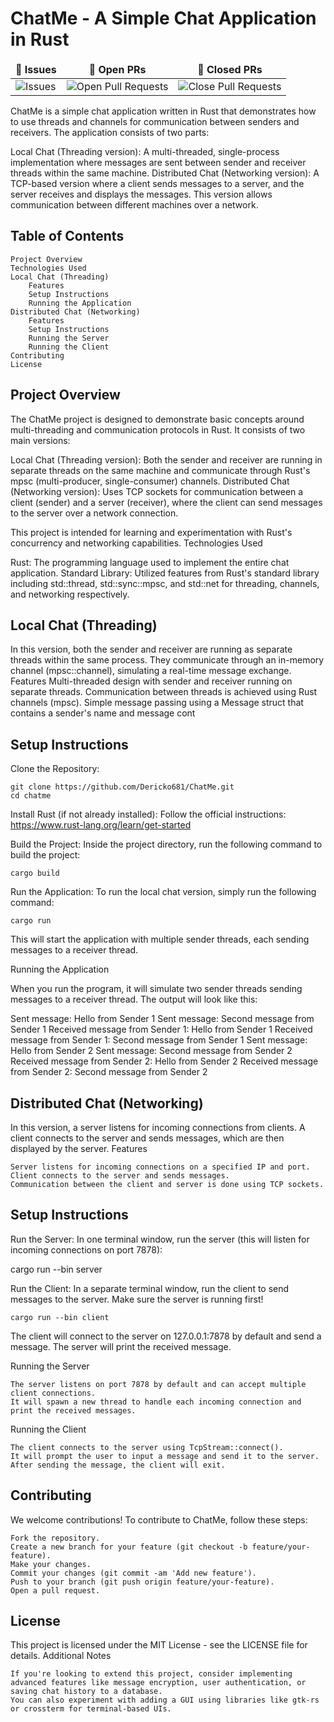 # ChatMe - A Simple Chat Application in Rust

<table >
    <thead align="center">
        <tr border: 1px;>
            <td><b>🐛 Issues</b></td>
            <td><b>🔔 Open PRs</b></td>
            <td><b>🔕 Closed PRs</b></td>
        </tr>
     </thead>
    <tbody>
         <tr>
            <td><img alt="Issues" src="https://img.shields.io/github/issues/Dericko681/ChatMe?style=flat&logo=github"/></td>
            <td><img alt="Open Pull Requests" src="https://img.shields.io/github/issues-pr/Dericko681/ChatMe?style=flat&logo=github"/></td>
           <td><img alt="Close Pull Requests" src="https://img.shields.io/github/issues-pr-closed/Dericko681/ChatMe?style=flat&color=critical&logo=github"/></td>
        </tr>
    </tbody>
</table>



ChatMe is a simple chat application written in Rust that demonstrates how to use threads and channels for communication between senders and receivers. The application consists of two parts:

Local Chat (Threading version): A multi-threaded, single-process implementation where messages are sent between sender and receiver threads within the same machine.
Distributed Chat (Networking version): A TCP-based version where a client sends messages to a server, and the server receives and displays the messages. This version allows communication between different machines over a network.

## Table of Contents

    Project Overview
    Technologies Used
    Local Chat (Threading)
        Features
        Setup Instructions
        Running the Application
    Distributed Chat (Networking)
        Features
        Setup Instructions
        Running the Server
        Running the Client
    Contributing
    License

## Project Overview

The ChatMe project is designed to demonstrate basic concepts around multi-threading and communication protocols in Rust. It consists of two main versions:

Local Chat (Threading version): Both the sender and receiver are running in separate threads on the same machine and communicate through Rust's mpsc (multi-producer, single-consumer) channels.
Distributed Chat (Networking version): Uses TCP sockets for communication between a client (sender) and a server (receiver), where the client can send messages to the server over a network connection.

This project is intended for learning and experimentation with Rust's concurrency and networking capabilities.
Technologies Used

Rust: The programming language used to implement the entire chat application.
Standard Library: Utilized features from Rust's standard library including std::thread, std::sync::mpsc, and std::net for threading, channels, and networking respectively.

## Local Chat (Threading)

In this version, both the sender and receiver are running as separate threads within the same process. They communicate through an in-memory channel (mpsc::channel), simulating a real-time message exchange.
Features
Multi-threaded design with sender and receiver running on separate threads.
Communication between threads is achieved using Rust channels (mpsc).
Simple message passing using a Message struct that contains a sender's name and message cont

## Setup Instructions

Clone the Repository:

```
git clone https://github.com/Dericko681/ChatMe.git
cd chatme
```

Install Rust (if not already installed): Follow the official instructions: https://www.rust-lang.org/learn/get-started

Build the Project: Inside the project directory, run the following command to build the project:

```
cargo build
```

Run the Application: To run the local chat version, simply run the following command:

```
cargo run
```

This will start the application with multiple sender threads, each sending messages to a receiver thread.

Running the Application

When you run the program, it will simulate two sender threads sending messages to a receiver thread. The output will look like this:

Sent message: Hello from Sender 1
Sent message: Second message from Sender 1
Received message from Sender 1: Hello from Sender 1
Received message from Sender 1: Second message from Sender 1
Sent message: Hello from Sender 2
Sent message: Second message from Sender 2
Received message from Sender 2: Hello from Sender 2
Received message from Sender 2: Second message from Sender 2

## Distributed Chat (Networking)

In this version, a server listens for incoming connections from clients. A client connects to the server and sends messages, which are then displayed by the server.
Features

    Server listens for incoming connections on a specified IP and port.
    Client connects to the server and sends messages.
    Communication between the client and server is done using TCP sockets.

## Setup Instructions


Run the Server: In one terminal window, run the server (this will listen for incoming connections on port 7878):

cargo run --bin server

Run the Client: In a separate terminal window, run the client to send messages to the server. Make sure the server is running first!

    cargo run --bin client

 The client will connect to the server on 127.0.0.1:7878 by default and send a message. The server will print the received message.

Running the Server

    The server listens on port 7878 by default and can accept multiple client connections.
    It will spawn a new thread to handle each incoming connection and print the received messages.

Running the Client

    The client connects to the server using TcpStream::connect().
    It will prompt the user to input a message and send it to the server.
    After sending the message, the client will exit.

## Contributing

We welcome contributions! To contribute to ChatMe, follow these steps:

    Fork the repository.
    Create a new branch for your feature (git checkout -b feature/your-feature).
    Make your changes.
    Commit your changes (git commit -am 'Add new feature').
    Push to your branch (git push origin feature/your-feature).
    Open a pull request.

## License

This project is licensed under the MIT License - see the LICENSE file for details.
Additional Notes

    If you're looking to extend this project, consider implementing advanced features like message encryption, user authentication, or saving chat history to a database.
    You can also experiment with adding a GUI using libraries like gtk-rs or crossterm for terminal-based UIs.
